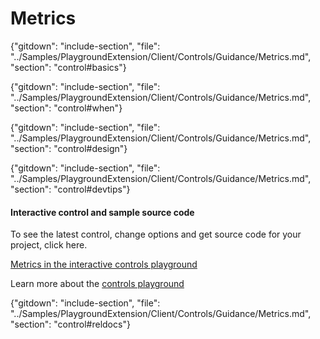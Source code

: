 ﻿# Metrics

{"gitdown": "include-section", "file": "../Samples/PlaygroundExtension/Client/Controls/Guidance/Metrics.md", "section": "control#basics"}

<!-- TODO get an IMAGE to embed here -->

<!-- TODO get an SAMPLE CODE to embed here -->

{"gitdown": "include-section", "file": "../Samples/PlaygroundExtension/Client/Controls/Guidance/Metrics.md", "section": "control#when"}

{"gitdown": "include-section", "file": "../Samples/PlaygroundExtension/Client/Controls/Guidance/Metrics.md", "section": "control#design"}

{"gitdown": "include-section", "file": "../Samples/PlaygroundExtension/Client/Controls/Guidance/Metrics.md", "section": "control#devtips"}

#### Interactive control and sample source code
To see the latest control, change options and get source code for your project, click here.

<a href="https://ms.portal.azure.com/?Microsoft_Azure_Playground=true#blade/Microsoft_Azure_Playground/ControlsIndexBlade/Metrics_create_Playground" target="_blank">Metrics in the interactive controls playground</a>

Learn more about the [controls playground](./top-extensions-controls-playground.md)

{"gitdown": "include-section", "file": "../Samples/PlaygroundExtension/Client/Controls/Guidance/Metrics.md", "section": "control#reldocs"}
